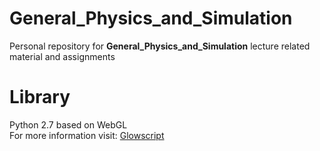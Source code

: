 # General_Physics_and_Simulation
Personal repository for **General_Physics_and_Simulation** lecture related material and assignments  

# Library
Python 2.7 based on WebGL  
For more information visit: [Glowscript](https://www.glowscript.org/)
